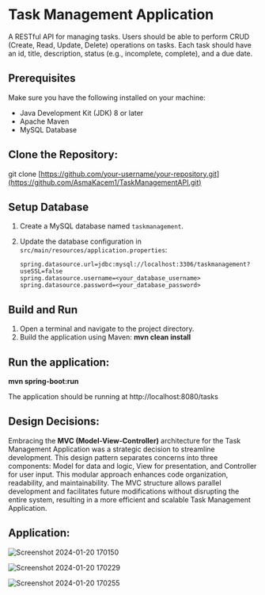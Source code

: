 # Task Management Application

A RESTful API for managing tasks. Users should be able to perform CRUD (Create, Read, Update, Delete) operations on tasks. Each task should have an id, title, description, status (e.g., incomplete, complete), and a due date.

## Prerequisites

Make sure you have the following installed on your machine:

- Java Development Kit (JDK) 8 or later
- Apache Maven
- MySQL Database

## Clone the Repository:

git clone [https://github.com/your-username/your-repository.git](https://github.com/AsmaKacem1/TaskManagementAPI.git)

## Setup Database

1. Create a MySQL database named `taskmanagement`.
2. Update the database configuration in `src/main/resources/application.properties`:

   ```properties
   spring.datasource.url=jdbc:mysql://localhost:3306/taskmanagement?useSSL=false
   spring.datasource.username=<your_database_username>
   spring.datasource.password=<your_database_password>

## Build and Run

1) Open a terminal and navigate to the project directory.
2) Build the application using Maven:
**mvn clean install**

## Run the application:
**mvn spring-boot:run**

The application should be running at http://localhost:8080/tasks

## Design Decisions:
Embracing the **MVC (Model-View-Controller)** architecture for the Task Management Application was a strategic decision to streamline development. This design pattern separates concerns into three components: Model for data and logic, View for presentation, and Controller for user input. This modular approach enhances code organization, readability, and maintainability. The MVC structure allows parallel development and facilitates future modifications without disrupting the entire system, resulting in a more efficient and scalable Task Management Application.

## Application:

![Screenshot 2024-01-20 170150](https://github.com/AsmaKacem1/TaskManagementAPI/assets/73066984/420b34da-0f7b-4ef4-9904-97b4020fc3f5)

![Screenshot 2024-01-20 170229](https://github.com/AsmaKacem1/TaskManagementAPI/assets/73066984/cfcfc25b-e846-41fe-b997-7450cd07a6c1)

![Screenshot 2024-01-20 170255](https://github.com/AsmaKacem1/TaskManagementAPI/assets/73066984/673b0a08-c1f5-4ce0-b8e0-2914545d1e77)

